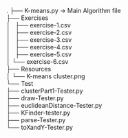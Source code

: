 .
├── K-means.py  -> Main Algorithm file  
├── Exercises  
│   ├── exercise-1.csv  
│   ├── exercise-2.csv  
│   ├── exercise-3.csv  
│   ├── exercise-4.csv  
│   ├── exercise-5.csv  
│   └── exercise-6.csv  
├── Resources  
│   └── K-means cluster.png  
└── Test  
    ├── clusterPart1-Tester.py  
    ├── draw-Tester.py  
    ├── euclideanDistance-Tester.py  
    ├── KFinder-tester.py  
    ├── parse-Tester.py  
    └── toXandY-Tester.py   

